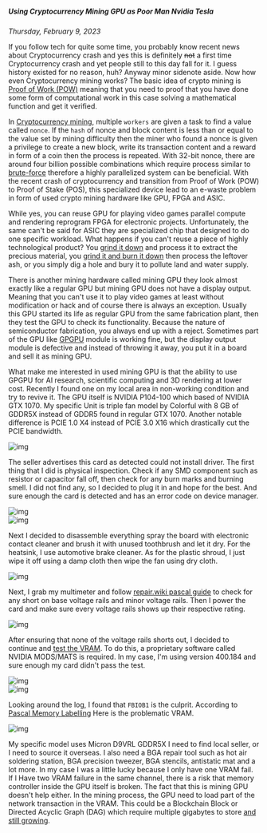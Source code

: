 ##### Using Cryptocurrency Mining GPU as Poor Man Nvidia Tesla
_Thursday, February 9, 2023_

If you follow tech for quite some time, you probably know recent news 
about Cryptocurrency crash and yes this is definitely ~~not~~ a first 
time Cryptocurrency crash and yet people still to this day fall for it. 
I guess history existed for no reason, huh? Anyway minor sidenote aside.
Now how even Cryptocurrency mining works? The basic idea of crypto mining 
is [Proof of Work (POW)](https://en.wikipedia.org/wiki/Proof_of_work) 
meaning that you need to proof that you have done some form of computational 
work in this case solving a mathematical function and get it verified.

In [Cryptocurrency mining](https://en.wikipedia.org/wiki/Bitcoin#Mining), 
multiple `workers` are given a task to find a value called `nonce`. If the 
`hash` of nonce and block content is less than or equal to the value set by 
mining difficulty then the miner who found a nonce is given a privilege to 
create a new block, write its transaction content and a reward in form of a 
coin then the process is repeated. With 32-bit nonce, there are around 
four billion possible combinations which require process similar to 
[brute-force](https://en.wikipedia.org/wiki/Brute-force_attack) therefore 
a highly parallelized system can be beneficial. With the recent crash of 
cryptocurrency and transition from Proof of Work (POW) to Proof of Stake 
(POS), this specialized device lead to an e-waste problem in form of used 
crypto mining hardware like GPU, FPGA and ASIC. 

While yes, you can reuse GPU for playing video games parallel compute 
and rendering reprogram FPGA for electronic projects. Unfortunately, the 
same can't be said for ASIC they are specialized chip that designed to 
do one specific workload. What happens if you can't reuse a piece of highly 
technological product? You 
[grind it down](https://www.youtube.com/watch?v=toijA2e1sLw) and process it to 
extract the precious material, you
[grind it and burn it down](https://www.youtube.com/watch?v=ee_lmZIAwek) then 
process the leftover ash, or you simply dig a hole and bury it to pollute land 
and water supply.

There is another mining hardware called mining GPU they look almost exactly 
like a regular GPU but mining GPU does not have a display output. Meaning 
that you can't use it to play video games at least without modification or 
hack and of course there is always an exception. Usually this GPU started 
its life as regular GPU from the same fabrication plant, then they test the 
GPU to check its functionality. Because the nature of semiconductor 
fabrication, you always end up with a reject. Sometimes part of the GPU 
like [GPGPU](https://en.wikipedia.org/wiki/General-purpose_computing_on_graphics_processing_units) module is working 
fine, but the display output module is defective and instead of throwing 
it away, you put it in a board and sell it as mining GPU.

What make me interested in used mining GPU is that the ability to use GPGPU 
for AI research, scientific computing and 3D rendering at lower cost. Recently 
I found one on my local area in non-working condition and try to revive it. 
The GPU itself is NVIDIA P104-100 which based of NVIDIA GTX 1070. My specific 
Unit is triple fan model by Colorful with 8 GB of GDDR5X instead of GDDR5 
found in regular GTX 1070. Another notable difference is PCIE 1.0 X4 instead 
of PCIE 3.0 X16 which drastically cut the PCIE bandwidth.

<div class="row">
	<div class="col-sm-3"></div>
	<div class="col-sm-6">
		<div class="img-thumbnail">
			<img class="img-fluid" loading="lazy" src="./posts/2023-02-09-using-cryptocurrency-mining-gpu-as-poor-man-nvidia-tesla/01.jpg" alt="img">
		</div>
	</div>
	<div class="col-sm-3"></div>
</div>

The seller advertises this card as detected could not install driver. The first 
thing that I did is physical inspection. Check if any SMD component such as 
resistor or capacitor fall off, then check for any burn marks and burning smell. 
I did not find any, so I decided to plug it in and hope for the best. And sure 
enough the card is detected and has an error code on device manager.

<div class="row">
	<div class="col-sm-3"></div>
	<div class="col-sm-6">
		<div class="img-thumbnail">
			<img class="img-fluid" loading="lazy" src="./posts/2023-02-09-using-cryptocurrency-mining-gpu-as-poor-man-nvidia-tesla/02.png" alt="img">
		</div>
	</div>
	<div class="col-sm-3"></div>
</div>
<div class="row">
	<div class="col-sm-4"></div>
	<div class="col-sm-4">
		<div class="img-thumbnail">
			<img class="img-fluid" loading="lazy" src="./posts/2023-02-09-using-cryptocurrency-mining-gpu-as-poor-man-nvidia-tesla/03.png" alt="img">
		</div>
	</div>
	<div class="col-sm-4"></div>
</div>

Next I decided to disassemble everything spray the board with electronic contact cleaner and brush it with unused toothbrush and let it dry. For the heatsink, I 
use automotive brake cleaner. As for the plastic shroud, I just wipe it off using 
a damp cloth then wipe the fan using dry cloth.

<div class="row">
	<div class="col-sm-3"></div>
	<div class="col-sm-6">
		<div class="img-thumbnail">
			<img class="img-fluid" loading="lazy" src="./posts/2023-02-09-using-cryptocurrency-mining-gpu-as-poor-man-nvidia-tesla/04.jpg" alt="img">
		</div>
	</div>
	<div class="col-sm-3"></div>
</div>

Next, I grab my multimeter and follow 
[repair.wiki pascal guide](https://repair.wiki/w/Nvidia_Pascal_GPU_Diagnosing_Guide) 
to check for any short on base voltage rails and minor voltage rails. 
Then I power the card and make sure every voltage rails shows up their 
respective rating.

<div class="row">
	<div class="col-sm-3"></div>
	<div class="col-sm-6">
		<div class="img-thumbnail">
			<img class="img-fluid" loading="lazy" src="./posts/2023-02-09-using-cryptocurrency-mining-gpu-as-poor-man-nvidia-tesla/05.jpg" alt="img">
		</div>
	</div>
	<div class="col-sm-3"></div>
</div>

After ensuring that none of the voltage rails shorts out, I decided to 
continue and 
[test the VRAM](https://repair.wiki/w/Nvidia_Memory_Testing_Guide). 
To do this, a proprietary software called NVIDIA MODS/MATS is required. 
In my case, I'm using version 400.184 and sure enough my card didn't 
pass the test.

<div class="row">
	<div class="col-sm-3"></div>
	<div class="col-sm-6">
		<div class="img-thumbnail">
			<img class="img-fluid" loading="lazy" src="./posts/2023-02-09-using-cryptocurrency-mining-gpu-as-poor-man-nvidia-tesla/06.png" alt="img">
		</div>
	</div>
	<div class="col-sm-3"></div>
</div>
<div class="row">
	<div class="col-sm-3"></div>
	<div class="col-sm-6">
		<div class="img-thumbnail">
			<img class="img-fluid" loading="lazy" src="./posts/2023-02-09-using-cryptocurrency-mining-gpu-as-poor-man-nvidia-tesla/07.png" alt="img">
		</div>
	</div>
	<div class="col-sm-3"></div>
</div>

Looking around the log, I found that `FBIOB1` is the culprit. According to 
[Pascal Memory Labelling](https://repair.wiki/w/Nvidia_Memory_Testing_Guide#/media/File:Nvidia_memory_labeling_pascal.jpg) 
Here is the problematic VRAM.

<div class="row">
	<div class="col-sm-3"></div>
	<div class="col-sm-6">
		<div class="img-thumbnail">
			<img class="img-fluid" loading="lazy" src="./posts/2023-02-09-using-cryptocurrency-mining-gpu-as-poor-man-nvidia-tesla/08.jpg" alt="img">
		</div>
	</div>
	<div class="col-sm-3"></div>
</div>

My specific model uses Micron D9VRL GDDR5X I need to find local seller, or 
I need to source it overseas. I also need a BGA repair tool such as hot air 
soldering station, BGA precision tweezer, BGA stencils, antistatic mat and 
a lot more. In my case I was a little lucky because I only have one VRAM 
fail. If I Have two VRAM failure in the same channel, there is a risk that 
memory controller inside the GPU itself is broken. The fact that this is 
mining GPU doesn't help either. In the mining process, the GPU need to 
load part of the network transaction in the VRAM. This could be a Blockchain 
Block or Directed Acyclic Graph (DAG) which require multiple gigabytes to 
store [and still growing](https://minerstat.com/dag-size-calculator).